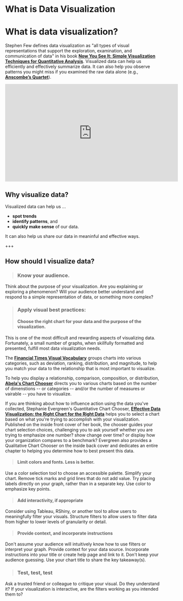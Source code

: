 # What is Data Visualization


# What is data visualization?

Stephen Few defines data visualization as "all types of visual representations that support the exploration, examination, and communication of data" in his book __[Now You See It: Simple Visualization Techniques for Quantitative Analysis](https://olc1.ohiolink.edu/record=b27686243)__. Visualized data can help us efficiently and effectively summarize data. It can also help you observe patterns you might miss if you examined the raw data alone (e.g., __[Anscombe’s Quartet](https://en.wikipedia.org/wiki/Anscombe%27s_quartet)__). 

<div class="video-container">
    <iframe width="560" height="315" src="https://www.youtube.com/embed/YDT5ZPcMZWM" frameborder="0" allow="accelerometer; autoplay; clipboard-write; encrypted-media; gyroscope; picture-in-picture" allowfullscreen></iframe>
</div>

## Why visualize data?

Visualized data can help us ...
- **spot trends**
- **identify patterns**, and
- **quickly make sense** of our data. 

It can also help us share our data in meaninful and effective ways.

+++

## How should I visualize data?

>### **Know your audience**.
Think about the purpose of your visualization. Are you explaining or exploring a phenomenon? Will your audience better understand and respond to a simple representation of data, or something more complex? 
>### **Apply visual best practices**:
>#### Choose the right chart for your data and the purpose of the visualization.
This is one of the most difficult and rewarding aspects of visualizing data. Fortunately, a small number of graphs, when skillfully formatted and presented, fulfill most data visualization needs.

The __[Financial Times Visual Vocabulary](https://ft-interactive.github.io/visual-vocabulary/)__ groups charts into various categories, such as deviation, ranking, distribution, and magnitude, to help you match your data to the relationship that is most important to visualize.

To help you display a relationship, comparison, composition, or distribution, __[Abela's Chart Chooser](https://extremepresentation.typepad.com/files/choosing-a-good-chart-09.pdf)__ directs you to various charts based on the number of dimenstions -- or categories -- and/or the number of measures or vairable -- you have to visualize.

If you are thinking about how to influence action using the data you've collected, Stephanie Evergreen's Quantitative Chart Chooser, __[Effective Data Visualization: the Right Chart for the Right Data](https://library.ohio-state.edu/record=b10327021~S7)__ helps you to select a chart based on what you're trying to accomplish with your visualization. Published on the inside front cover of her book, the chooser guides your chart selection choices, challenging you to ask yourself whether you are trying to emphasize one number? show change over time? or display how your organization compares to a benchmark? Evergreen also provides a Qualitative Chart Chooser on the inside back cover and dedicates an entire chapter to helping you determine how to best present this data.

>#### Limit colors and fonts. Less is better.
Use a color selection tool to choose an accessible palette. Simplify your chart. Remove tick marks and grid lines that do not add value. Try placing labels directly on your graph, rather than in a separate key. Use color to emphasize key points.

>#### Add interactivity, if appropriate
Consider using Tableau, RShiny, or another tool to allow users to meaningfully filter your visuals. Structure filters to allow users to filter data from higher to lower levels of granularity or detail.

>#### Provide context, and incorporate instructions
Don't assume your audience will intuitively know how to use filters or interpret your graph. Provide context for your data source. Incorporate instructions into your title or create help page and link to it. Don't keep your audience guessing. Use your chart title to share the key takeaway(s).
>
>### **Test, test, test**
Ask a trusted friend or colleague to critique your visual. Do they understand it? If your visualization is interactive, are the filters working as you intended them to?